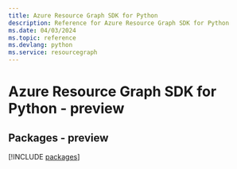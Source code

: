 ```yaml
---
title: Azure Resource Graph SDK for Python
description: Reference for Azure Resource Graph SDK for Python
ms.date: 04/03/2024
ms.topic: reference
ms.devlang: python
ms.service: resourcegraph
---
```

# Azure Resource Graph SDK for Python - preview
## Packages - preview
[!INCLUDE [packages](resource-graph-index.md)]